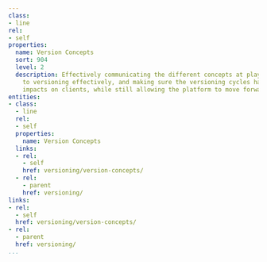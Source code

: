 ```yaml
---
class:
- line
rel:
- self
properties:
  name: Version Concepts
  sort: 904
  level: 2
  description: Effectively communicating the different concepts at play when it comes
    to versioning effectively, and making sure the versioning cycles have minimal
    impacts on clients, while still allowing the platform to move forward effectively.
entities:
- class:
  - line
  rel:
  - self
  properties:
    name: Version Concepts
  links:
  - rel:
    - self
    href: versioning/version-concepts/
  - rel:
    - parent
    href: versioning/
links:
- rel:
  - self
  href: versioning/version-concepts/
- rel:
  - parent
  href: versioning/
...
```

